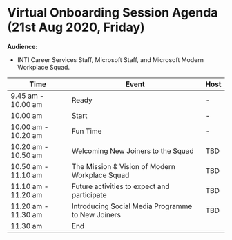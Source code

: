 # Virtual Onboarding Session Agenda (21st Aug 2020, Friday)

**Audience:** 
- INTI Career Services Staff, Microsoft Staff, and Microsoft Modern Workplace Squad.
  

| Time                | Event                                             | Host |
| ------------------- | ------------------------------------------------- | ---- |
| 9.45 am - 10.00 am  | Ready                                             | -    |
| 10.00 am            | Start                                             | -    |
| 10.00 am - 10.20 am | Fun Time                                          | -    |
| 10.20 am - 10.50 am | Welcoming New Joiners to the Squad                | TBD  |
| 10.50 am - 11.10 am | The Mission & Vision of Modern Workplace Squad    | TBD  |
| 11.10 am - 11.20 am | Future activities to expect and participate       | TBD  |
| 11.20 am - 11.30 am | Introducing Social Media Programme to New Joiners | TBD  |
| 11.30 am            | End                                               |